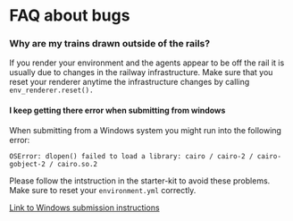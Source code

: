 # FAQ about bugs

### Why are my trains drawn outside of the rails?
If you render your environment and the agents appear to be off the rail it is usually due to changes in the railway infrastructure. Make sure that you reset your renderer anytime the infrastructure changes by calling `env_renderer.reset().
`
#### I keep getting there error when submitting from windows
When submitting from a Windows system you might run into the following error:
```
OSError: dlopen() failed to load a library: cairo / cairo-2 / cairo-gobject-2 / cairo.so.2
```

Please follow the intstruction in the starter-kit to avoid these problems. Make sure to reset your `environment.yml` correctly.

[Link to Windows submission instructions](https://github.com/AIcrowd/flatland-challenge-starter-kit/blob/master/windows_submission.md)
